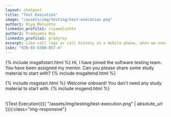 ```yaml
---
layout: chatpost
title: "Test Execution"
image: "/assets/img/testing/test-execution.png"
author1: Riya Malushte
linkedin_profile1: riyamalushte
author2: Pradyumna Roy
linkedin_profile2: pradyroy
excerpt: Like call logs or call history in a mobile phone, when we execute test cases, we need to maintain a Test Execution Log with results.
isbn: "978-93-5300-857-4"
---
```


{% include msgaltstart.html %} 
Hi, I have joined the software testing team. You have been assigned my mentor. Can you please share some study material to start with?
{% include msgaltend.html %} 

{% include msgstart.html %} 
Welcome onboard! You don't need any study material to start with.
{% include msgend.html %} 










<br>
![Test Execution]({{ "/assets/img/testing/test-execution.png" | absolute_url }}){:class="img-responsive"}